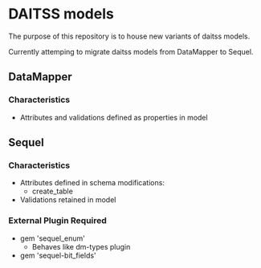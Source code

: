 # DAITSS models
The purpose of this repository is to house new variants of daitss models.

Currently attemping to migrate daitss models from DataMapper to Sequel. 

## DataMapper

### Characteristics
 * Attributes and validations defined as properties in model

## Sequel

### Characteristics
 * Attributes defined in schema modifications:
   * create_table
 * Validations retained in model

### External Plugin Required
 * gem 'sequel_enum'
   * Behaves like dm-types plugin
 * gem 'sequel-bit_fields'



